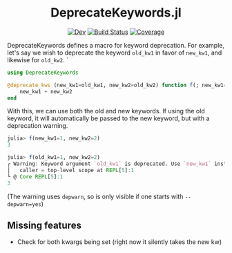 <div align="center">

# DeprecateKeywords.jl

[![Dev](https://img.shields.io/badge/docs-dev-blue.svg)](https://astroautomata.com/DeprecateKeywords.jl/dev/)
[![Build Status](https://github.com/MilesCranmer/DeprecateKeywords.jl/actions/workflows/CI.yml/badge.svg?branch=master)](https://github.com/MilesCranmer/DeprecateKeywords.jl/actions/workflows/CI.yml?query=branch%3Amaster)
[![Coverage](https://coveralls.io/repos/github/MilesCranmer/DeprecateKeywords.jl/badge.svg?branch=master)](https://coveralls.io/github/MilesCranmer/DeprecateKeywords.jl?branch=master)

</div>
  
DeprecateKeywords defines a macro for keyword deprecation. For example,
let's say we wish to deprecate the keyword `old_kw1` in favor of `new_kw1`, and
likewise for `old_kw2`.
`

```julia
using DeprecateKeywords

@deprecate_kws (new_kw1=old_kw1, new_kw2=old_kw2) function f(; new_kw1=2, new_kw2=3)
    new_kw1 + new_kw2
end
```

With this, we can use both the old and new keywords.
If using the old keyword, it will automatically be passed to the new keyword, but with a deprecation warning.

```julia
julia> f(new_kw1=1, new_kw2=2)
3

julia> f(old_kw1=1, new_kw2=2)
┌ Warning: Keyword argument `old_kw1` is deprecated. Use `new_kw1` instead.
│   caller = top-level scope at REPL[5]:1
└ @ Core REPL[5]:1
3
```

(The warning uses `depwarn`, so is only visible if one starts with `--depwarn=yes`)


## Missing features

- Check for both kwargs being set (right now it silently takes the new kw)
